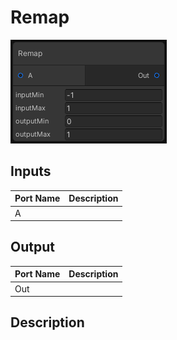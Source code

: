 # Remap
![Mixture.VectorRemapNode](../../images/Mixture.VectorRemapNode.png)
## Inputs
Port Name | Description
--- | ---
A | 

## Output
Port Name | Description
--- | ---
Out | 

## Description

